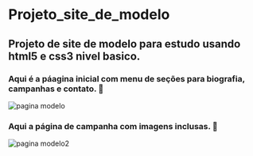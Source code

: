 # Projeto_site_de_modelo
## Projeto de site de modelo para estudo usando html5 e css3 nivel basico.
### Aqui é a páagina inicial com menu de seções para biografia, campanhas e contato. 🙌
![pagina modelo](https://user-images.githubusercontent.com/104743286/196510621-6f5735e1-fed6-4e4d-aecf-952dc001d50d.png)
### Aqui a página de campanha com imagens inclusas. 🙌
![pagina modelo2](https://user-images.githubusercontent.com/104743286/196510628-eb8fc02d-269f-4ea6-917d-622dbfc6ab87.png)
